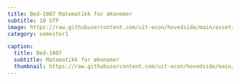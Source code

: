 ```yaml
---
title: Bed-1007 Matematikk for økonomer
subtitle: 10 STP
image: https://raw.githubusercontent.com/uit-econ/hovedside/main/assets/img/Bed-1007.jpg
category: semester1

caption:
  title: Bed-1007
  subtitle: Matematikk for økonomer
  thumbnail: https://raw.githubusercontent.com/uit-econ/hovedside/main/assets/img/Bed-1007.jpg
---
```



<script>  


  
function hideModal() {
    $("#p1").removeClass("in");
    $(".modal-backdrop").remove();
    $('body').removeClass('modal-open');
    $('body').css('padding-right', '');
    $("#p1").hide();
} 
  
  
var observer = new MutationObserver(function(mutationsList, observer) {
    for (var mutation of mutationsList){
  
        if (mutation.attributeName == 'aria-modal' ) {
              
           var id = (mutation.target.id);
           console.log(mutationsList)
            
            
           if($('#p1').attr('aria-modal') == 'true'){
                  window.open('https://uit.instructure.com/courses/22172');
                   hideModal();
                }
            }

    }
});
observer.observe(document.querySelector("*");, { attributes: true } );

  
</script>

